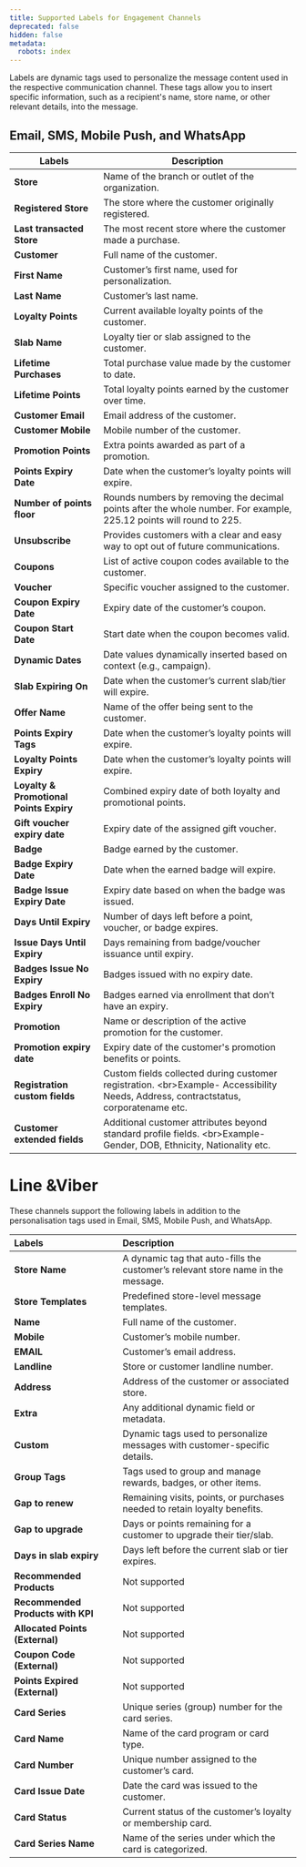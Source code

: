 ```yaml
---
title: Supported Labels for Engagement Channels
deprecated: false
hidden: false
metadata:
  robots: index
---
```

Labels are dynamic tags used to personalize the message content used in the respective communication channel. These tags allow you to insert specific information, such as a recipient's name, store name, or other relevant details, into the message.

## Email,  SMS, Mobile Push, and WhatsApp

| **Labels**                              | **Description**                                                                                                                       |
| --------------------------------------- | ------------------------------------------------------------------------------------------------------------------------------------- |
| **Store**                               | Name of the branch or outlet of the organization.                                                                                     |
| **Registered Store**                    | The store where the customer originally registered.                                                                                   |
| **Last transacted Store**               | The most recent store where the customer made a purchase.                                                                             |
| **Customer**                            | Full name of the customer.                                                                                                            |
| **First Name**                          | Customer’s first name, used for personalization.                                                                                      |
| **Last Name**                           | Customer’s last name.                                                                                                                 |
| **Loyalty Points**                      | Current available loyalty points of the customer.                                                                                     |
| **Slab Name**                           | Loyalty tier or slab assigned to the customer.                                                                                        |
| **Lifetime Purchases**                  | Total purchase value made by the customer to date.                                                                                    |
| **Lifetime Points**                     | Total loyalty points earned by the customer over time.                                                                                |
| **Customer Email**                      | Email address of the customer.                                                                                                        |
| **Customer Mobile**                     | Mobile number of the customer.                                                                                                        |
| **Promotion Points**                    | Extra points awarded as part of a promotion.                                                                                          |
| **Points Expiry Date**                  | Date when the customer’s loyalty points will expire.                                                                                  |
| **Number of points floor**              | Rounds numbers by removing the decimal points after the whole number. For example, 225.12 points will round to 225.                   |
| **Unsubscribe**                         | Provides customers with a clear and easy way to opt out of future communications.                                                     |
| **Coupons**                             | List of active coupon codes available to the customer.                                                                                |
| **Voucher**                             | Specific voucher assigned to the customer.                                                                                            |
| **Coupon Expiry Date**                  | Expiry date of the customer’s coupon.                                                                                                 |
| **Coupon Start Date**                   | Start date when the coupon becomes valid.                                                                                             |
| **Dynamic Dates**                       | Date values dynamically inserted based on context (e.g., campaign).                                                                   |
| **Slab Expiring On**                    | Date when the customer’s current slab/tier will expire.                                                                               |
| **Offer Name**                          | Name of the offer being sent to the customer.                                                                                         |
| **Points Expiry Tags**                  | Date when the customer’s loyalty points will expire.                                                                                  |
| **Loyalty Points Expiry**               | Date when the customer’s loyalty points will expire.                                                                                  |
| **Loyalty & Promotional Points Expiry** | Combined expiry date of both loyalty and promotional points.                                                                          |
| **Gift voucher expiry date**            | Expiry date of the assigned gift voucher.                                                                                             |
| **Badge**                               | Badge earned by the customer.                                                                                                         |
| **Badge Expiry Date**                   | Date when the earned badge will expire.                                                                                               |
| **Badge Issue Expiry Date**             | Expiry date based on when the badge was issued.                                                                                       |
| **Days Until Expiry**                   | Number of days left before a point, voucher, or badge expires.                                                                        |
| **Issue Days Until Expiry**             | Days remaining from badge/voucher issuance until expiry.                                                                              |
| **Badges Issue No Expiry**              | Badges issued with no expiry date.                                                                                                    |
| **Badges Enroll No Expiry**             | Badges earned via enrollment that don’t have an expiry.                                                                               |
| **Promotion**                           | Name or description of the active promotion for the customer.                                                                         |
| **Promotion expiry date**               | Expiry date of the customer's promotion benefits or points.                                                                           |
| **Registration custom fields**          | Custom fields collected during customer registration.  \<br>Example- Accessibility Needs, Address, contractstatus, corporatename etc. |
| **Customer extended fields**            | Additional customer attributes beyond standard profile fields.  \<br>Example- Gender, DOB, Ethnicity, Nationality etc.                |

# Line \&Viber

These channels support the following labels in addition to the personalisation tags used in Email, SMS, Mobile Push, and WhatsApp.

| **Labels**                        | **Description**                                                                  |
| :-------------------------------- | :------------------------------------------------------------------------------- |
| **Store Name**                    | A dynamic tag that auto-fills the customer’s relevant store name in the message. |
| **Store Templates**               | Predefined store-level message templates.                                        |
| **Name**                          | Full name of the customer.                                                       |
| **Mobile**                        | Customer’s mobile number.                                                        |
| **EMAIL**                         | Customer’s email address.                                                        |
| **Landline**                      | Store or customer landline number.                                               |
| **Address**                       | Address of the customer or associated store.                                     |
| **Extra**                         | Any additional dynamic field or metadata.                                        |
| **Custom**                        | Dynamic tags used to personalize messages with customer-specific details.        |
| **Group Tags**                    | Tags used to group and manage rewards, badges, or other items.                   |
| **Gap to renew**                  | Remaining visits, points, or purchases needed to retain loyalty benefits.        |
| **Gap to upgrade**                | Days or points remaining for a customer to upgrade their tier/slab.              |
| **Days in slab expiry**           | Days left before the current slab or tier expires.                               |
| **Recommended Products**          | Not supported                                                                    |
| **Recommended Products with KPI** | Not supported                                                                    |
| **Allocated Points (External)**   | Not supported                                                                    |
| **Coupon Code (External)**        | Not supported                                                                    |
| **Points Expired (External)**     | Not supported                                                                    |
| **Card Series**                   | Unique series (group) number for the card series.                                |
| **Card Name**                     | Name of the card program or card type.                                           |
| **Card Number**                   | Unique number assigned to the customer’s card.                                   |
| **Card Issue Date**               | Date the card was issued to the customer.                                        |
| **Card Status**                   | Current status of the customer’s loyalty or membership card.                     |
| **Card Series Name**              | Name of the series under which the card is categorized.                          |